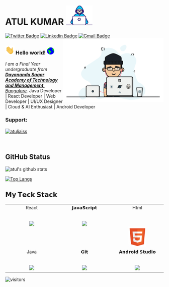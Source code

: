 # ATUL KUMAR&nbsp;<img src="https://github.com/shubhaam13/shubham/blob/master/Assets/Developer.gif" width="85px">
[![Twitter Badge](https://img.shields.io/badge/-@atuljaiss-1ca0f1?style=flat-square&labelColor=1ca0f1&logo=twitter&logoColor=white&link=https://twitter.com/atuljaiss)](https://twitter.com/wolveri62723087) [![Linkedin Badge](https://img.shields.io/badge/-atuljaiss-blue?style=flat-square&logo=Linkedin&logoColor=white&link=https://www.linkedin.com/in/atuljaiss/)](https://www.linkedin.com/in/atuljaiss/)
[![Gmail Badge](https://img.shields.io/badge/-mail2atuljaiss@gmail.com-c14438?style=flat-square&logo=Gmail&logoColor=white&link=mailto:mail2atuljaiss@gmail.com)](mailto:mail2atuljaiss@gmail.com) 
<img align="right" alt="PC GIF" src="https://github.com/shubhaam13/shubham/blob/master/Assets/1_IRGHmiGsa16stedQvIaZfw.gif" width="320" />

### <img src="https://github.com/shubhaam13/shubham/blob/master/Assets/Hi.gif" width="29px"> Hello world!&nbsp;<img src="https://github.com/shubhaam13/shubham/blob/master/Assets/Earth.gif" width="24px">

<p>
  <em>
    I am a Final Year undergraduate from <a href="https://www.svcengg.com/"> <b>Dayananda Sagar Academy of Technology and Management</b>, Bangalore</a>.
  </em>  
  Java Developer | React Developer | Web Developer | UI/UX Designer | Cloud & AI Enthusiast | Android Developer
</p>

<h3 align="left">Support:</h3>
<p><a href="https://www.buymeacoffee.com/atulkumar1D"> <img align="center" src="https://cdn.buymeacoffee.com/buttons/v2/default-yellow.png" height="50" width="210" alt="atuljaiss" /></a></p>


<br>

## GitHub Status

![atul's github stats](https://github-readme-stats.vercel.app/api?username=atuljaiss&show_icons=true&hide_border=true&theme=onedark)

[![Top Langs](https://github-readme-stats.vercel.app/api/top-langs/?username=atuljaiss&layout=compact&theme=onedark)](https://github.com/anuraghazra/github-readme-stats)


## 𝗠𝘆 𝗧𝗲𝗰𝗸 𝗦𝘁𝗮𝗰𝗸

<table>
  <tbody>
    <tr valign="top">
      <td width="25%" align="center">
        <span>React</span><br><br><br>
        <img height="64px" src="https://cdn.svgporn.com/logos/react.svg">
      </td>
      <td width="25%" align="center">
        <span>𝗝𝗮𝘃𝗮𝗦𝗰𝗿𝗶𝗽𝘁</span><br><br><br>
        <img height="64px" src="https://cdn.svgporn.com/logos/javascript.svg">
      </td>
      <td width="25%" align="center">
        <span>Html</span><br><br><br><br>
        <img height="64px" src="https://github.com/shubhaam13/shubhaam13/blob/master/Assets/html.jpg">
      </td>
    </tr>
    <tr valign="top">
      <td width="25%" align="center">
        <span>Java</span><br><br><br>
        <img height="64px" src="https://www.svgrepo.com/show/184143/java.svg">
      </td>
      <td width="25%" align="center">
        <span>𝗚𝗶𝘁</span><br><br><br>
        <img height="64px" src="https://cdn.svgporn.com/logos/git-icon.svg">
      </td>
      <td width="25%" align="center">
        <span>𝗔𝗻𝗱𝗿𝗼𝗶𝗱 𝗦𝘁𝘂𝗱𝗶𝗼</span><br><br><br>
        <img height="64px" src="https://cdn.svgporn.com/logos/android-icon.svg">
      </td>
    </tr>
    <tr valign="top">
    </tr>
  </tbody>
</table>


![visitors](https://visitor-badge.laobi.icu/badge?page_id=atuljaiss)

